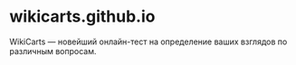 # wikicarts.github.io
WikiCarts — новейший онлайн-тест на определение ваших взглядов по различным вопросам.
